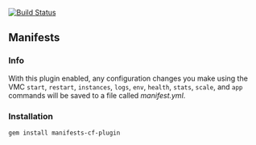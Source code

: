 [![Build Status](https://travis-ci.org/cloudfoundry/manifests-cf-plugin.png)](https://travis-ci.org/cloudfoundry/manifests-cf-plugin)

## Manifests
### Info
With this plugin enabled, any configuration changes you make using the VMC `start`, `restart`, `instances`, `logs`, `env`, `health`, `stats`, `scale`, and `app` commands will be saved to a file called *manifest.yml*.

### Installation
```
gem install manifests-cf-plugin
```

